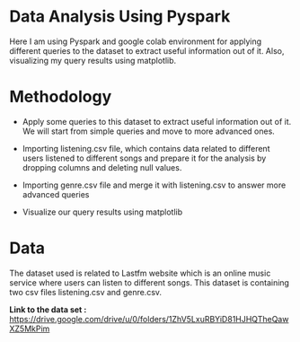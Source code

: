# Data Analysis Using Pyspark

Here I am using Pyspark and google colab environment for applying different queries to the dataset to extract useful information out of it. Also, visualizing my query results using matplotlib.

# Methodology

* Apply some queries to this dataset to extract useful information out of it. We will start from simple queries and move to more advanced ones.

* Importing listening.csv file, which contains data related to different users listened to different songs and prepare it for the analysis by dropping columns and deleting null  values.

* Importing genre.csv file and merge it with listening.csv to answer more advanced queries

* Visualize our query results using matplotlib

# Data

The dataset used is related to Lastfm website which is an online music service where users can listen to different songs. This dataset is containing two csv files listening.csv and genre.csv.


**Link to the data set :** https://drive.google.com/drive/u/0/folders/1ZhV5LxuRBYiD81HJHQTheQawXZ5MkPim
